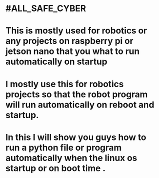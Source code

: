 
# #ALL_SAFE_CYBER
# This is mostly used for robotics or any projects on raspberry pi or jetson nano that you what to run automatically on startup </br>

# I mostly use this for robotics projects so that the robot program will run automatically on reboot and startup.

# In this I will show you guys how to run a python file or program automatically when the linux os startup or on boot time .
